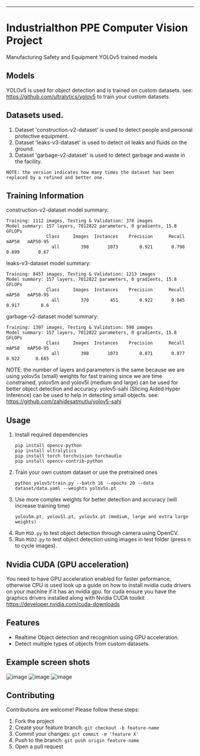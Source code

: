 ---

# Industrialthon PPE Computer Vision Project
Manufacturing Safety and Equipment YOLOv5 trained models

## Models
YOLOv5 is used for object detection and is trained on custom datasets.
see: https://github.com/ultralytics/yolov5 to train your custom datasets.

## Datasets used.
1. Dataset 'construction-v2-dataset' is used to detect people and personal protective equipment.
2. Dataset 'leaks-v3-dataset' is used to detect oil leaks and fluids on the ground.
3. Dataset 'garbage-v2-dataset' is used to detect garbage and waste in the facility.

`NOTE: the version indicates how many times the dataset has been replaced by a refined and better one.`

## Training Information
   construction-v2-dataset model summary:
   ```
   Training: 1112 images, Testing & Validation: 378 images
   Model summary: 157 layers, 7012822 parameters, 0 gradients, 15.8 GFLOPs
                  Class     Images  Instances    Precision      Recall     mAP50   mAP50-95
                    all        398       1073        0.921       0.798     0.899       0.67
   ```
   leaks-v3-dataset model summary:
   ```
   Training: 8457 images, Testing & Validation: 1213 images
   Model summary: 157 layers, 7012822 parameters, 0 gradients, 15.8 GFLOPs
                  Class     Images  Instances    Precision      Recall     mAP50   mAP50-95
                    all        370        451        0.922       0.845     0.917        0.6
   ```
   garbage-v2-dataset model summary:
   ```
   Training: 1397 images, Testing & Validation: 598 images
   Model summary: 157 layers, 7012822 parameters, 0 gradients, 15.8 GFLOPs
                  Class     Images  Instances    Precision      Recall     mAP50   mAP50-95
                    all        398       1073        0.871       0.877     0.922      0.665
   ```
NOTE: the number of layers and parameters is the same because we are using yolov5s (small) weights for fast training
      since we are time constrained, yolov5m and yolov5l (medium and large) can be used for better object detection and
      accuracy. yolov5-sahi (Slicing Aided Hyper Inference) can be used to help in detecting small objects.
      see: https://github.com/zahidesatmutlu/yolov5-sahi
      
## Usage
1. Install required dependencies 
   ```
   pip install opencv-python
   pip install ultralytics
   pip install torch torchvision torchaudio
   pip install opencv-contrib-python
   ```
2. Train your own custom dataset or use the pretrained ones
   ```
   python yolov5/train.py --batch 16 --epochs 20 --data dataset/data.yaml --weights yolov5s.pt
   ```
3. Use more complex weights for better detection and accuracy (will increase training time)
   ```
   yolov5m.pt, yolov5l.pt, yolov5x.pt (medium, large and extra large weights)
   ```
4. Run `MSD.py` to test object detection through camera using OpenCV.
5. Run `MSD2.py` to test object detection using images in test folder (press n to cycle images).

## Nvidia CUDA (GPU acceleration)
You need to have GPU acceleration enabled for faster peformance, otherwise CPU is used
look up a guide on how to install nvidia cuda drivers on your machine if it has an nvidia gpu.
for cuda ensure you have the graphics drivers installed along with Nvidia CUDA toolkit
https://developer.nvidia.com/cuda-downloads

## Features

- Realtime Object detection and recognition using GPU acceleration.
- Detect multiple types of objects from custom datasets.

## Example screen shots
![image](https://github.com/user-attachments/assets/3fab06fe-5a8e-43d9-8e99-3e8d2776e358)
![image](https://github.com/user-attachments/assets/5666fec6-5b5b-4be2-8b69-b958610f160b)
![image](https://github.com/user-attachments/assets/fca185af-c0ea-415d-8859-9dea0380dab6)

## Contributing

Contributions are welcome! Please follow these steps:

1. Fork the project
2. Create your feature branch: `git checkout -b feature-name`
3. Commit your changes: `git commit -m 'feature X'`
4. Push to the branch: `git push origin feature-name`
5. Open a pull request
